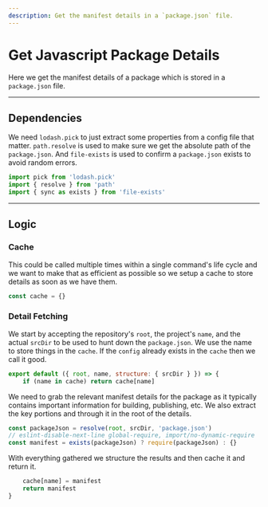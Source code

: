 ```yaml
---
description: Get the manifest details in a `package.json` file.
---
```


# Get Javascript Package Details

Here we get the manifest details of a package which is stored in a
`package.json` file.

---

## Dependencies

We need `lodash.pick` to just extract some properties from a config file that
matter. `path.resolve` is used to make sure we get the absolute path of the
`package.json`. And `file-exists` is used to confirm a `package.json` exists to
avoid random errors.

```js
import pick from 'lodash.pick'
import { resolve } from 'path'
import { sync as exists } from 'file-exists'
```

---

## Logic

### Cache

This could be called multiple times within a single command's life cycle and we
want to make that as efficient as possible so we setup a cache to store details
as soon as we have them.

```js
const cache = {}
```

### Detail Fetching

We start by accepting the repository's `root`, the project's `name`, and the
actual `srcDir` to be used to hunt down the `package.json`. We use the name to
store things in the `cache`. If the `config` already exists in the `cache` then
we call it good.

```js
export default ({ root, name, structure: { srcDir } }) => {
    if (name in cache) return cache[name]
```

We need to grab the relevant manifest details for the package as it typically
contains important information for building, publishing, etc. We also extract
the key portions and through it in the root of the details.

```js
const packageJson = resolve(root, srcDir, 'package.json')
// eslint-disable-next-line global-require, import/no-dynamic-require
const manifest = exists(packageJson) ? require(packageJson) : {}
```

With everything gathered we structure the results and then cache it and return
it.

```js
    cache[name] = manifest
    return manifest
}
```
